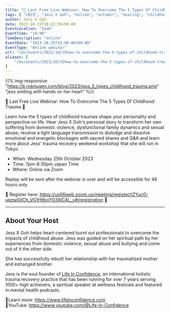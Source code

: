 ```yaml
---
title: "💙 Last Free Live Webinar: How To Overcome The 5 Types Of Childhood Trauma 💙"
tags: [ "2023", "Jess X Goh", "online", "october", "healing", "childhood", "traumas" ]
author: Jess X Goh
date: 2023-10-15T18:22:59+09:00
EventLocation: "Zoom"
EventTime: "19:00"
TimeDescription: "online"
EventDate: "2023-10-25T19:00:00+09:00"
EventType: "Online webinar"
url: "/en/events/2023/10/25how-to-overcome-the-5-types-of-childhood-trauma"
aliases: [
    "/en/events/2023/10/25how-to-overcome-the-5-types-of-childhood-trauma",
]
---
```


{{% img-responsive "https://b.robnugen.com/blog/2023/jess_5_types_childhood_trauma.png" "jess smiling with hands on her heart" %}}

💙 Last Free Live Webinar: How To Overcome The 5 Types Of Childhood Trauma 💙

Learn how the 5 types of childhood traumas shape your personality and perspective on life.
Hear Jess X Goh's personal story to transform her own suffering from domestic violence,
dysfunctional family dynamics and sexual abuse; receive a light language transmission to
dislodge and dissolve emotional and energetic blockages with sacred shares and Q&A and
learn more about Jess' trauma recovery weekend workshop that she will run in Tokyo.

* When: Wednesday 25th October 2023
* Time: 7pm-8:30pm Japan Time
* Where: Online via Zoom

Replay will be sent after the webinar is over and will be accessible for 48 hours only

💙 Register here: https://us06web.zoom.us/meeting/register/tZYucO-upzwiGtCh_VG1Ht6ojY039iCAl__y#/registration 💙

-------

## About Your Host

Jess X Goh helps heart-centered burnt out professionals to
overcome the impacts of childhood abuse.
Jess was guided on her spiritual path by her experiences from domestic violence,
sexual abuse and bullying and come out of it the other side.

She has successfully rebuilt her relationship with her traumatized mother and estranged brother.

Jess is the soul founder of [Life In Confidence](https://www.lifeinconfidence.com),
an international holistic trauma recovery practice that has been running for over
7 years serving 1000+ high achievers, a spiritual speaker at wellness festivals
and featured in mental health podcasts.

🙏Learn more: https://www.lifeinconfidence.com
<br>🌺YouTube: https://www.youtube.com/@Life-In-Confidence
